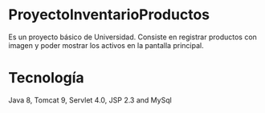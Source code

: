 # ProyectoInventarioProductos
Es un proyecto básico de Universidad. Consiste en registrar productos con imagen y poder mostrar los activos 
en la pantalla principal.

# Tecnología
Java 8, Tomcat 9, Servlet 4.0, JSP 2.3 and MySql
